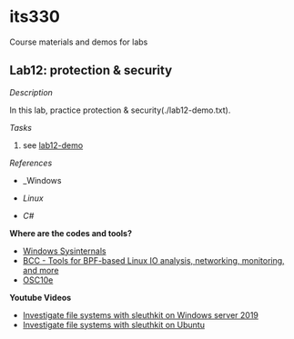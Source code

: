 # its330
Course materials and demos for labs


## Lab12: protection & security


_Description_

In this lab,  practice protection & security(./lab12-demo.txt).


_Tasks_

1. see [lab12-demo](./lab12-demo.txt)


_References_

* _Windows

* _Linux_

* _C#_





**Where are the codes and tools?**
* [Windows Sysinternals](https://docs.microsoft.com/en-us/sysinternals/)
* [BCC - Tools for BPF-based Linux IO analysis, networking, monitoring, and more](https://github.com/iovisor/bcc)
* [OSC10e](https://github.com/greggagne/osc10e)


**Youtube Videos**
* [Investigate file systems with sleuthkit on Windows server 2019](https://youtu.be/UkKIbABIeys)
* [Investigate file systems with sleuthkit on Ubuntu](https://youtu.be/wfxPla41WMw)




